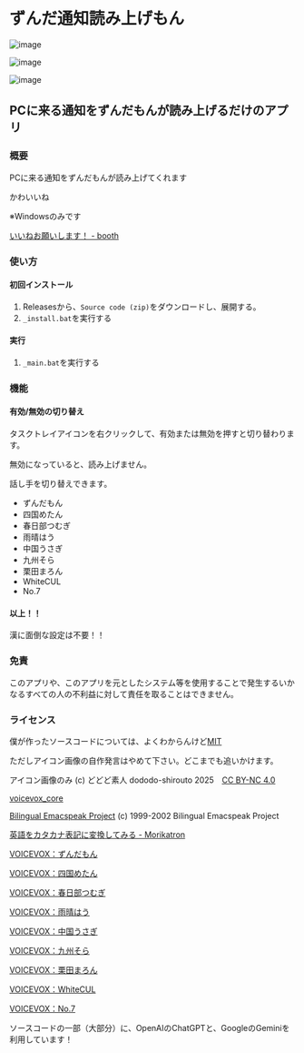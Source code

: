 # ずんだ通知読み上げもん

![image](https://github.com/user-attachments/assets/51a89b0c-ba08-4df4-8288-11429b8eb25d)

![image](https://github.com/user-attachments/assets/b6a4100a-3f83-4064-8703-8dffe5105056)

![image](https://github.com/user-attachments/assets/5d177430-1b9c-4024-9296-aa37138b3972)

## PCに来る通知をずんだもんが読み上げるだけのアプリ

### 概要

PCに来る通知をずんだもんが読み上げてくれます

かわいいね

※Windowsのみです

[いいねお願いします！ - booth]([url](https://booth.pm/ja/items/6692796))

### 使い方

#### 初回インストール

1. Releasesから、`Source code (zip)`をダウンロードし、展開する。
2. `_install.bat`を実行する

#### 実行

1. `_main.bat`を実行する

### 機能

#### 有効/無効の切り替え

タスクトレイアイコンを右クリックして、有効または無効を押すと切り替わります。

無効になっていると、読み上げません。

話し手を切り替えできます。

- ずんだもん
- 四国めたん
- 春日部つむぎ
- 雨晴はう
- 中国うさぎ
- 九州そら
- 栗田まろん
- WhiteCUL
- No.7

#### 以上！！

漢に面倒な設定は不要！！

### 免責

このアプリや、このアプリを元としたシステム等を使用することで発生するいかなるすべての人の不利益に対して責任を取ることはできません。

### ライセンス

僕が作ったソースコードについては、よくわからんけど[MIT](https://opensource.org/license/mit)

ただしアイコン画像の自作発言はやめて下さい。どこまでも追いかけます。

アイコン画像のみ (c) どどど素人 dododo-shirouto 2025　[CC BY-NC 4.0](https://creativecommons.org/licenses/by-nc/4.0/?ref=chooser-v1)

[voicevox_core]([url](https://github.com/VOICEVOX/voicevox_core))

[Bilingual Emacspeak Project](http://www.argv.org/bep/) (c) 1999-2002 Bilingual Emacspeak Project

[英語をカタカナ表記に変換してみる - Morikatron](https://tech.morikatron.ai/entry/2020/05/25/100000)

[VOICEVOX：ずんだもん](https://zunko.jp/con_ongen_kiyaku.html)

[VOICEVOX：四国めたん](https://zunko.jp/con_ongen_kiyaku.html)

[VOICEVOX：春日部つむぎ](https://tsumugi-official.studio.site/rule)

[VOICEVOX：雨晴はう](https://hau-amehare.chu.jp/?page_id=225)

[VOICEVOX：中国うさぎ](https://zunko.jp/con_ongen_kiyaku.html)

[VOICEVOX：九州そら](https://zunko.jp/con_ongen_kiyaku.html)

[VOICEVOX：栗田まろん](https://aivoice.jp/character/maron/)

[VOICEVOX：WhiteCUL](https://www.whitecul.com/guideline)

[VOICEVOX：No.7](https://voiceseven.com/)

ソースコードの一部（大部分）に、OpenAIのChatGPTと、GoogleのGeminiを利用しています！
